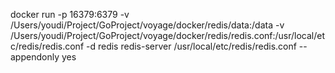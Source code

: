 docker run -p 16379:6379
-v  /Users/youdi/Project/GoProject/voyage/docker/redis/data:/data
-v /Users/youdi/Project/GoProject/voyage/docker/redis/redis.conf:/usr/local/etc/redis/redis.conf
-d redis redis-server /usr/local/etc/redis/redis.conf
--appendonly yes
